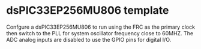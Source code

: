 # dsPIC33EP256MU806 template

Confgure a dsPIC33EP256MU806 to run using the FRC as the primary clock 
then switch to the PLL for system oscillator frequency close to 60MHZ.
The ADC analog inputs are disabled to use the GPIO pins for digital I/O.